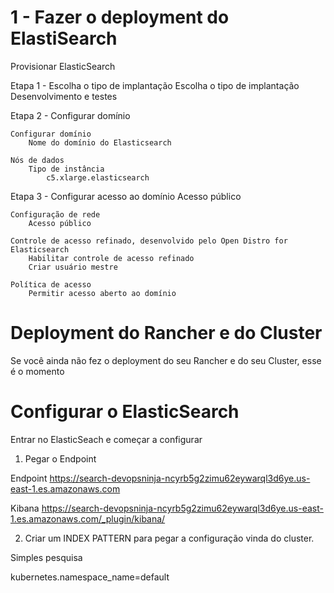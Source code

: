 
# 1 - Fazer o deployment do ElastiSearch

Provisionar ElasticSearch

Etapa 1 - Escolha o tipo de implantação
	Escolha o tipo de implantação
		Desenvolvimento e testes

Etapa 2 - Configurar domínio
	
	Configurar domínio
		Nome do domínio do Elasticsearch

	Nós de dados
		Tipo de instância
			c5.xlarge.elasticsearch

Etapa 3 - Configurar acesso ao domínio
	Acesso público

	Configuração de rede
		Acesso público

	Controle de acesso refinado, desenvolvido pelo Open Distro for Elasticsearch
		Habilitar controle de acesso refinado
		Criar usuário mestre

	Política de acesso
		Permitir acesso aberto ao domínio


# Deployment do Rancher e do Cluster

Se você ainda não fez o deployment do seu Rancher e do seu Cluster, esse é o momento

# Configurar o ElasticSearch

Entrar no ElasticSeach e começar a configurar

1) Pegar o Endpoint
	
Endpoint https://search-devopsninja-ncyrb5g2zimu62eywarql3d6ye.us-east-1.es.amazonaws.com

Kibana	https://search-devopsninja-ncyrb5g2zimu62eywarql3d6ye.us-east-1.es.amazonaws.com/_plugin/kibana/

2) Criar um INDEX PATTERN para pegar a configuração vinda do cluster.

Simples pesquisa

kubernetes.namespace_name=default






